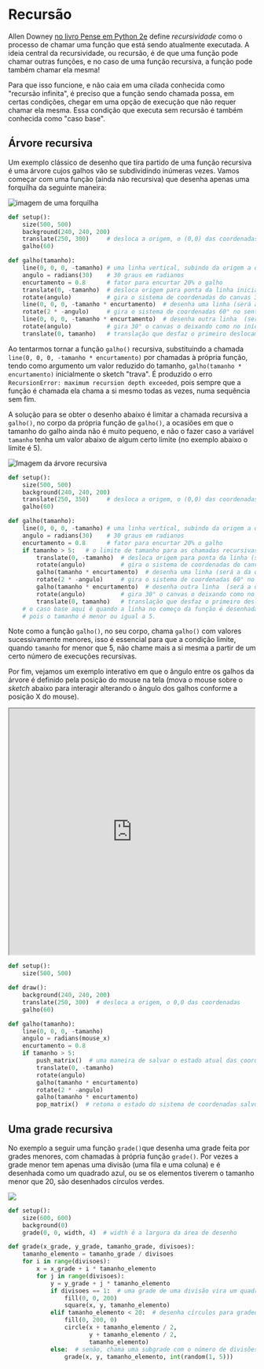 # Recursão
<!-- thumb para o sumário
![](assets/recursividade-1.png)
-->

Allen Downey [no livro Pense em Python 2e](https://penseallen.github.io/PensePython2e/05-cond-recur.html#termo:recursividade) define *recursividade* como o processo de chamar uma função que está sendo atualmente executada. A ideia central da recursividade, ou recursão, é de que uma função pode chamar outras funções, e no caso de uma função recursiva, a função pode também chamar ela mesma!

Para que isso funcione, e não caia em uma cilada conhecida como "recursão infinita", é preciso que a função sendo chamada possa, em certas condições, chegar em uma opção de execução que não requer chamar ela mesma. Essa condição que executa sem recursão é também conhecida como "caso base".

## Árvore recursiva

Um exemplo clássico de desenho que tira partido de uma função recursiva é uma árvore cujos galhos vão se subdividindo inúmeras vezes. Vamos começar com uma função (ainda náo recursiva) que desenha apenas uma forquilha da seguinte maneira:

![imagem de uma forquilha](assets/recursividade-0.png)

```python
def setup():
    size(500, 500)
    background(240, 240, 200) 
    translate(250, 300)     # desloca a origem, o (0,0) das coordenadas do canvas de desenho
    galho(60)

def galho(tamanho):
    line(0, 0, 0, -tamanho) # uma linha vertical, subindo da origem a distância "tamanho"
    angulo = radians(30)    # 30 graus em radianos
    encurtamento = 0.8      # fator para encurtar 20% o galho
    translate(0, -tamanho)  # desloca origem para ponta da linha inicial (será o centro das rotações)
    rotate(angulo)          # gira o sistema de coordenadas do canvas 30° no sentido anti-horário
    line(0, 0, 0, -tamanho * encurtamento)  # desenha uma linha (será a da direita depois)
    rotate(2 * -angulo)     # gira o sistema de coordenadas 60° no sentido horário
    line(0, 0, 0, -tamanho * encurtamento)  # desenha outra linha  (será a da esquerda depois)
    rotate(angulo)          # gira 30° o canvas o deixando como no início.
    translate(0, tamanho)   # translação que desfaz o primeiro deslocamento da origem desta função


```

Ao tentarmos tornar a função `galho()` recursiva, substituindo a chamada `line(0, 0, 0, -tamanho * encurtamento)` por chamadas à própria função, tendo como argumento um valor reduzido do tamanho, `galho(tamanho * encurtamento)` inicialmente o sketch "trava".  É produzido o erro `RecursionError: maximum recursion depth exceeded`, pois sempre que a função é chamada ela chama a si mesmo todas as vezes, numa sequência sem fim.

A solução para se obter o desenho abaixo é limitar a chamada recursiva a `galho()`, no corpo da própria função de `galho()`, a ocasiões em que o tamanho do galho ainda não é muito pequeno, e não o fazer caso a variável `tamanho` tenha um valor abaixo de algum certo limite (no exemplo abaixo o limite é 5).

![Imagem da árvore recursiva](assets/recursividade-1.png)

```python
def setup():
    size(500, 500)
    background(240, 240, 200) 
    translate(250, 350)     # desloca a origem, o (0,0) das coordenadas do canvas de desenho
    galho(60)

def galho(tamanho):
    line(0, 0, 0, -tamanho) # uma linha vertical, subindo da origem a distância "tamanho"
    angulo = radians(30)    # 30 graus em radianos
    encurtamento = 0.8      # fator para encurtar 20% o galho
    if tamanho > 5:   # o limite de tamanho para as chamadas recursivas!
        translate(0, -tamanho)  # desloca origem para ponta da linha (será o centro das rotações)
        rotate(angulo)          # gira o sistema de coordenadas do canvas 30° no sentido anti-horário
        galho(tamanho * encurtamento)  # desenha uma linha (será a da direita depois)
        rotate(2 * -angulo)     # gira o sistema de coordenadas 60° no sentido horário
        galho(tamanho * encurtamento)  # desenha outra linha  (será a da esquerda depois)
        rotate(angulo)          # gira 30° o canvas o deixando como no início.
        translate(0, tamanho)   # translação que desfaz o primeiro deslocamento da origem desta função
    # o caso base aqui é quando a linha no começo da função é desenhada, mas não os dois subgalhos,
    # pois o tamanho é menor ou igual a 5.
```

Note como a função `galho()`, no seu corpo, chama `galho()` com valores sucessivamente menores, isso é essencial para que a condição limite, quando `tamanho` for menor que 5, não chame mais a si mesma a partir de um certo número de execuções recursivas.

Por fim, vejamos um exemplo interativo em que o ângulo entre os galhos da árvore é definido pela posição do mouse na tela (mova o mouse sobre o _sketch_ abaixo para interagir alterando o ângulo dos galhos conforme a posição X do mouse).

<iframe src="https://abav.lugaralgum.com/sketch-a-day/2019/sketch_191025pybr2019/index.html" width=500 height=500> Exemplo interativo com pyp5js</iframe>

```python
def setup():
    size(500, 500)

def draw():
    background(240, 240, 200)
    translate(250, 300)  # desloca a origem, o 0,0 das coordenadas
    galho(60)

def galho(tamanho):
    line(0, 0, 0, -tamanho)
    angulo = radians(mouse_x)
    encurtamento = 0.8
    if tamanho > 5:
        push_matrix()  # uma maneira de salvar o estado atual das coordenadas, usado em conjunto com `pop_matrix()`
        translate(0, -tamanho)
        rotate(angulo)
        galho(tamanho * encurtamento)
        rotate(2 * -angulo)
        galho(tamanho * encurtamento)
		pop_matrix()  # retoma o estado do sistema de coordenadas salvo por `push_matrix()`
```

## Uma grade recursiva

No exemplo a seguir uma função `grade()`que desenha uma grade feita por grades menores, com chamadas à própria função `grade()`. Por vezes a grade menor tem apenas uma divisão (uma fila e uma coluna) e é desenhada como um quadrado azul, ou se os elementos tiverem o tamanho menor que 20, são desenhados círculos verdes.

![](assets/grade_recursiva.png)

```python
def setup():
    size(600, 600)
    background(0)
    grade(0, 0, width, 4)  # width é a largura da área de desenho

def grade(x_grade, y_grade, tamanho_grade, divisoes):
    tamanho_elemento = tamanho_grade / divisoes
    for i in range(divisoes):
        x = x_grade + i * tamanho_elemento
        for j in range(divisoes):
            y = y_grade + j * tamanho_elemento
            if divisoes == 1:  # uma grade de uma divisão vira um quadrado azul
                fill(0, 0, 200)
                square(x, y, tamanho_elemento)
            elif tamanho_elemento < 20:  # desenha círculos para gradedes pequenas
                fill(0, 200, 0)
                circle(x + tamanho_elemento / 2,
                       y + tamanho_elemento / 2,
                       tamanho_elemento)
            else:  # senão, chama uma subgrade com o número de divisões "sorteadas"
                grade(x, y, tamanho_elemento, int(random(1, 5)))


```



